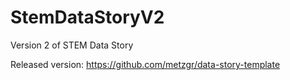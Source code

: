 # StemDataStoryV2
Version 2 of STEM Data Story

Released version: https://github.com/metzgr/data-story-template
